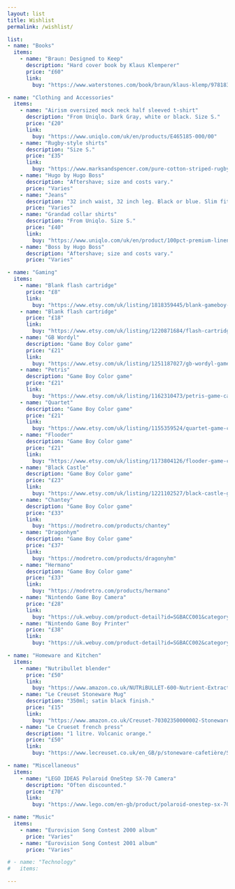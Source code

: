 ```yaml
---
layout: list
title: Wishlist
permalink: /wishlist/

list:
- name: "Books"
  items:
    - name: "Braun: Designed to Keep"
      description: "Hard cover book by Klaus Klemperer"
      price: "£60"
      link: 
        buy: "https://www.waterstones.com/book/braun/klaus-klemp/9781838663896"

- name: "Clothing and Accessories"
  items:
    - name: "Airism oversized mock neck half sleeved t-shirt"
      description: "From Uniqlo. Dark Gray, white or black. Size S."
      price: "£20"
      link: 
        buy: "https://www.uniqlo.com/uk/en/products/E465185-000/00"
    - name: "Rugby-style shirts"
      description: "Size S."
      price: "£35"
      link: 
        buy: "https://www.marksandspencer.com/pure-cotton-striped-rugby-shirt/p/clp60609757?color=NAVYMIX#intid=pid_pg1pip37g4r2c4"
    - name: "Hugo by Hugo Boss"
      description: "Aftershave; size and costs vary."
      price: "Varies"
    - name: "Jeans"
      description: "32 inch waist, 32 inch leg. Black or blue. Slim fit."
      price: "Varies"
    - name: "Grandad collar shirts"
      description: "From Uniqlo. Size S."
      price: "£40"
      link: 
        buy: "https://www.uniqlo.com/uk/en/product/100pct-premium-linen-regular-fit-shirt-grandad-collar-455958.html?dwvar_455958_size=SMA003&dwvar_455958_color=COL69"
    - name: "Boss by Hugo Boss"
      description: "Aftershave; size and costs vary."
      price: "Varies"

- name: "Gaming"
  items:
    - name: "Blank flash cartridge"
      price: "£8"
      link: 
        buy: "https://www.etsy.com/uk/listing/1818359445/blank-gameboy-flash-cart-gbgbc-4mb-rom?ref=cart"
    - name: "Blank flash cartridge"
      price: "£18"
      link: 
        buy: "https://www.etsy.com/uk/listing/1220871684/flash-cartridge-for-game-boy-512kb-rom?click_key=edebffedccdfb30fc544f2571a9db8ad7513fe51%3A1220871684&click_sum=2132cd10&ref=shop_home_active_16&crt=1"
    - name: "GB Wordyl"
      description: "Game Boy Color game"
      price: "£21"
      link: 
        buy: "https://www.etsy.com/uk/listing/1251187027/gb-wordyl-game-cartridge-for-game-boy?click_key=4611c09cdff5f9a814064742a9228525db66a5d6%3A1251187027&click_sum=a5bfdf3e&ref=shop_home_active_12&variation0=2692170313&variation1=2692170315"
    - name: "Petris"
      description: "Game Boy Color game"
      price: "£21"
      link: 
        buy: "https://www.etsy.com/uk/listing/1162310473/petris-game-cartridge-for-game-boy-color?click_key=caa5cb3a51f823af94c8c4505f96677cc3b55296%3A1162310473&click_sum=e2ebfa33&ref=shop_home_active_5"
    - name: "Quartet"
      description: "Game Boy Color game"
      price: "£21"
      link: 
        buy: "https://www.etsy.com/uk/listing/1155359524/quartet-game-cartridge-for-game-boy-and?click_key=0c9596eef0ac9ee3454b186db10094972340060a%3A1155359524&click_sum=db53fe6e&ref=shop_home_active_21"
    - name: "Flooder"
      description: "Game Boy Color game"
      price: "£21"
      link: 
        buy: "https://www.etsy.com/uk/listing/1173804126/flooder-game-cartridge-for-game-boy?click_key=48c2e34a4dea500a89b1b54e9d4827dededf90da%3A1173804126&click_sum=fe21ad03&ref=shop_home_active_24"
    - name: "Black Castle"
      description: "Game Boy Color game"
      price: "£23"
      link: 
        buy: "https://www.etsy.com/uk/listing/1221102527/black-castle-game-cartridge-for-game-boy?click_key=ca086b2dda41ec9b1dade200a982430475fc621e%3A1221102527&click_sum=3a71c51b&ref=shop_home_active_7"
    - name: "Chantey"
      description: "Game Boy Color game"
      price: "£33"
      link: 
        buy: "https://modretro.com/products/chantey"
    - name: "Dragonhym"
      description: "Game Boy Color game"
      price: "£37"
      link: 
        buy: "https://modretro.com/products/dragonyhm"
    - name: "Hermano"
      description: "Game Boy Color game"
      price: "£33"
      link: 
        buy: "https://modretro.com/products/hermano"
    - name: "Nintendo Game Boy Camera"
      price: "£28"
      link: 
        buy: "https://uk.webuy.com/product-detail?id=SGBACC001&categoryName=GAME-BOY-ACCESSORIES&superCatName=&title=NINTENDO-OFFICIAL-GAME-BOY-GAME-BOY-COLOR-CAMERA&queryID=916FD59A9DAD1438EF9975B24AB2EC12&position=1"
    - name: "Nintendo Game Boy Printer"
      price: "£38"
      link: 
        buy: "https://uk.webuy.com/product-detail?id=SGBACC002&categoryName=GAME-BOY-ACCESSORIES&superCatName=GAMING&title=&queryID=B31AA61E55453FB3DFED9EBA3F850DA4&position=2"

- name: "Homeware and Kitchen"
  items:
    - name: "Nutribullet blender"
      price: "£50"
      link: 
        buy: "https://www.amazon.co.uk/NUTRiBULLET-600-Nutrient-Extractor-Graphite/dp/B01N27W15O/"
    - name: "Le Creuset Stoneware Mug"
      description: "350ml; satin black finish."
      price: "£15"
      link: 
        buy: "https://www.amazon.co.uk/Creuset-70302350000002-Stoneware-ml-Satin-Black/dp/B07MRQLSMH/"
    - name: "Le Crueset french press"
      description: "1 litre. Volcanic orange."
      price: "£50"
      link: 
        buy: "https://www.lecreuset.co.uk/en_GB/p/stoneware-cafetière/SW0706.html"

- name: "Miscellaneous"
  items:
    - name: "LEGO IDEAS Polaroid OneStep SX-70 Camera"
      description: "Often discounted."
      price: "£70"
      link: 
        buy: "https://www.lego.com/en-gb/product/polaroid-onestep-sx-70-camera-21345"

- name: "Music"
  items:
    - name: "Eurovision Song Contest 2000 album"
      price: "Varies"
    - name: "Eurovision Song Contest 2001 album"
      price: "Varies"

# - name: "Technology"
#   items:

---
```

